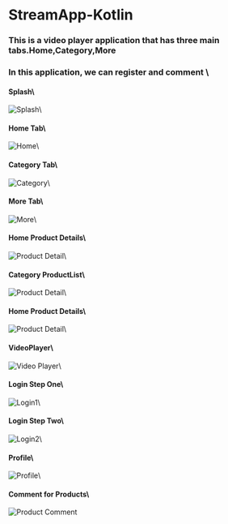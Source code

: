 # StreamApp-Kotlin

### This is a video player application that has three main tabs.Home,Category,More

### In this application, we can register and comment \


#### Splash\




![Splash](https://github.com/aliyousefpoor/StreamApp-Kotlin-/blob/koin/app/src/main/res/drawable/splash.png)\




#### Home Tab\




![Home](https://github.com/aliyousefpoor/StreamApp-Kotlin-/blob/koin/app/src/main/res/drawable/hometab.jpeg)\




#### Category Tab\



![Category](https://github.com/aliyousefpoor/StreamApp-Kotlin-/blob/koin/app/src/main/res/drawable/categorytab.jpeg)\



#### More Tab\



![More](https://github.com/aliyousefpoor/StreamApp-Kotlin-/blob/koin/app/src/main/res/drawable/moretab.jpeg)\



#### Home Product Details\



![Product Detail](https://github.com/aliyousefpoor/StreamApp-Kotlin-/blob/koin/app/src/main/res/drawable/productdetail.jpeg)\



#### Category ProductList\



![Product Detail](https://github.com/aliyousefpoor/StreamApp-Kotlin-/blob/koin/app/src/main/res/drawable/categoryproduct.jpeg)\



#### Home Product Details\



![Product Detail](https://github.com/aliyousefpoor/StreamApp-Kotlin-/blob/koin/app/src/main/res/drawable/productdetail.jpeg)\



#### VideoPlayer\



![Video Player](https://github.com/aliyousefpoor/StreamApp-Kotlin-/blob/koin/app/src/main/res/drawable/videoplayer.jpeg)\



#### Login Step One\



![Login1](https://github.com/aliyousefpoor/StreamApp-Kotlin-/blob/koin/app/src/main/res/drawable/loginstepone.png)\



#### Login Step Two\



![Login2](https://github.com/aliyousefpoor/StreamApp-Kotlin-/blob/koin/app/src/main/res/drawable/loginsteptwo.png)\



#### Profile\



![Profile](https://github.com/aliyousefpoor/StreamApp-Kotlin-/blob/koin/app/src/main/res/drawable/profile.jpeg)\
 
 
 
#### Comment for Products\



![Product Comment](https://github.com/aliyousefpoor/StreamApp-Kotlin-/blob/koin/app/src/main/res/drawable/comment.jpeg)


